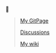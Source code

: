 🤔
> [My GitPage](https://werckut.github.io)
>
> [Discussions](https://github.com/Werckut/Werckut/discussions)
>
> [My wiki](https://github.com/Werckut/Werckut/wiki)


<!--
**Werckut/werckut** is a ✨ _special_ ✨ repository because its `README.md` (this file) appears on your GitHub profile.

Here are some ideas to get you started:

- 🔭 I’m currently working on ...
- 🌱 I’m currently learning ...
- 👯 I’m looking to collaborate on ...
- 🤔 I’m looking for help with ...
- 💬 Ask me about ...
- 📫 How to reach me: ...
- 😄 Pronouns: ...
- ⚡ Fun fact: ...
-->
